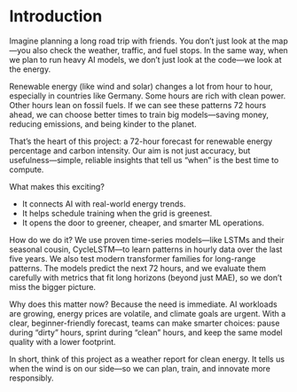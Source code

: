# Introduction

Imagine planning a long road trip with friends. You don’t just look at the map—you also check the weather, traffic, and fuel stops. In the same way, when we plan to run heavy AI models, we don’t just look at the code—we look at the energy.

Renewable energy (like wind and solar) changes a lot from hour to hour, especially in countries like Germany. Some hours are rich with clean power. Other hours lean on fossil fuels. If we can see these patterns 72 hours ahead, we can choose better times to train big models—saving money, reducing emissions, and being kinder to the planet.

That’s the heart of this project: a 72-hour forecast for renewable energy percentage and carbon intensity. Our aim is not just accuracy, but usefulness—simple, reliable insights that tell us “when” is the best time to compute.

What makes this exciting?

- It connects AI with real-world energy trends.
- It helps schedule training when the grid is greenest.
- It opens the door to greener, cheaper, and smarter ML operations.

How do we do it? We use proven time-series models—like LSTMs and their seasonal cousin, CycleLSTM—to learn patterns in hourly data over the last five years. We also test modern transformer families for long-range patterns. The models predict the next 72 hours, and we evaluate them carefully with metrics that fit long horizons (beyond just MAE), so we don’t miss the bigger picture.

Why does this matter now? Because the need is immediate. AI workloads are growing, energy prices are volatile, and climate goals are urgent. With a clear, beginner-friendly forecast, teams can make smarter choices: pause during “dirty” hours, sprint during “clean” hours, and keep the same model quality with a lower footprint.

In short, think of this project as a weather report for clean energy. It tells us when the wind is on our side—so we can plan, train, and innovate more responsibly.
